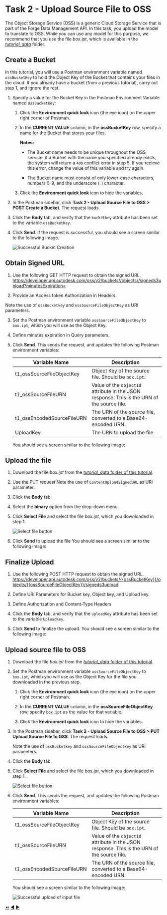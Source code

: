 # Task 2 - Upload Source File to OSS

The Object Storage Service (OSS) is a generic Cloud Storage Service that is part of the Forge Data Management API. In this task, you upload the model to translate to OSS. While you can use any model for this purpose, we recommend that you use the file *box.ipt*, which is available in the [*tutorial_data*](../tutorial_data) folder.

## Create a Bucket

In this tutorial, you will use a Postman environment variable named `ossBucketKey` to hold the Object Key of the Bucket that contains your files in the cloud. If you already have a bucket (from a previous tutorial), carry out step 1, and ignore the rest.

1. Specify a value for the Bucket Key in the Postman Environment Variable named `ossBucketKey`:

    1. Click the **Environment quick look** icon (the eye icon) on the upper right corner of Postman.

    2. In the **CURRENT VALUE** column, in the **ossBucketKey** row, specify a name for the Bucket that stores your files.

        **Notes:**  
        - The Bucket name needs to be unique throughout the OSS service. if a Bucket with the name you specified already exists, the system will return a `409` conflict error in step 5. If you recieve this error, change the value of this variable and try again.

        - The Bucket name must consist of only lower-case characters, numbers 0-9, and the underscore (_) character.

    3. Click the **Environment quick look** icon to hide the variables.

4. In the Postman sidebar, click **Task 2 - Upload Source File to OSS > POST Create a Bucket**. The request loads.

5. Click the **Body** tab, and verify that the `bucketkey` attribute has been set to the variable `ossBucketKey`.

5. Click **Send**. If the request is successful, you should see a screen similar to the following image.

    ![Successful Bucket Creation](../images/task2-sucessfull_bucket_creation.png "Successful Bucket Creation")
    
## Obtain Signed URL

1. Use the following GET HTTP request to obtain the signed URL. https://developer.api.autodesk.com/oss/v2/buckets//objects//signeds3upload?minutesExpiration= 

2. Provide an Access token Authorization in Headers.

Note the use of `ossBucketkey` and `ossSourceFileObjectKey` as URI parameters.

3. Set the Postman environment variable `ossSourceFileObjectKey` to `box.ipt`, which you will use as the Object Key.

4. Define minutes expiration in Query parameters.

5. Click **Send**. This sends the request, and updates the following Postman environment variables:

   | Variable Name              | Description                                                                                 |
   |----------------------------|---------------------------------------------------------------------------------------------|
   | t1_ossSourceFileObjectKey  | Object Key of the source file. Should be `box.ipt`.                                         |
   | t1_ossSourceFileURN        | Value of the `objectId` attribute in the JSON response. This is the URN of the source file. |
   | t1_ossEncodedSourceFileURN | The URN of the source file, converted to a Base64-encoded URN.            
   | UploadKey | The URN to upload the file. 
   You should see a screen similar to the following image:
   
## Upload the file

1. Download the file *box.ipt* from the [*tutorial_data* folder of this tutorial](../tutorial_data).

2. Use the PUT request Note the use of `ContentUploadSignedURL` as URI parameter.

3. Click the **Body** tab

4. Select the **binary** option from the drop-down menu.

3. Click **Select File** and select the file *box.ipt*, which you downloaded in step 1.

    ![Select file button](../images/task2-select_files_button.png "Select file button")

4. Click **Send** to upload the file
You should see a screen similar to the following image:

## Finalize Upload

1. Use the following POST HTTP request to obtain the signed URL.
https://developer.api.autodesk.com/oss/v2/buckets/{{ossBucketKey}}/objects/{{ossSourceFileObjectKey}}/signeds3upload

2. Define URI Parameters for Bucket key, Object key, and Upload key.

3. Define Authorization and Content-Type Headers

4. Click the **Body** tab, and verify that the `uploadKey` attribute has been set to the variable `UploadKey`.

5. Click **Send** to finalize the upload.
You should see a screen similar to the following image:

## Upload source file to OSS

1. Download the file *box.ipt* from the [*tutorial_data* folder of this tutorial](../tutorial_data).

2. Set the Postman environment variable `ossSourceFileObjectKey` to `box.ipt`, which you will use as the Object Key for the file you downloaded in the previous step. 

   1. Click the **Environment quick look** icon (the eye icon) on the upper right corner of Postman.

   2. In the **CURRENT VALUE** column, in the **ossSourceFileObjectKey** row, specify `box.ipt` as the value for that variable. 

   3. Click the **Environment quick look** icon to hide the variables.

2. In the Postman sidebar, click **Task 2 - Upload Source File to OSS > PUT Upload Source File to OSS**. The request loads.

    Note the use of `ossBucketkey` and `ossSourceFileObjectKey` as URI parameters.

3. Click the **Body** tab.

4. Click **Select File** and select the file *box.ipt*, which you downloaded in step 1.

    ![Select file button](../images/task2-select_files_button.png "Select file button")

5. Click **Send**. This sends the request, and updates the following Postman environment variables:

   | Variable Name              | Description                                                                                 |
   |----------------------------|---------------------------------------------------------------------------------------------|
   | t1_ossSourceFileObjectKey  | Object Key of the source file. Should be `box.ipt`.                                         |
   | t1_ossSourceFileURN        | Value of the `objectId` attribute in the JSON response. This is the URN of the source file. |
   | t1_ossEncodedSourceFileURN | The URN of the source file, converted to a Base64-encoded URN.                              |

   You should see a screen similar to the following image:

    ![Successful upload of input file](../images/task2-successful_upload.png "Successful upload of input file")

[:rewind:](../readme.md "readme.md") [:arrow_backward:](task-1.md "Previous task") [:arrow_forward:](task-3.md "Next task")
